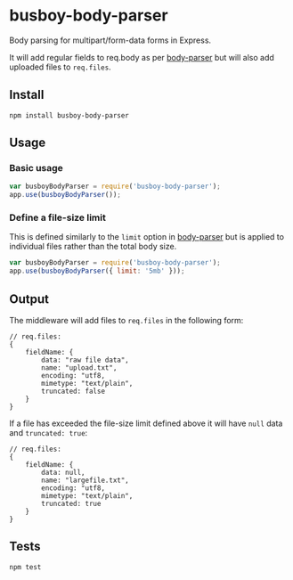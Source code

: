 busboy-body-parser
=================

Body parsing for multipart/form-data forms in Express.

It will add regular fields to req.body as per [body-parser](https://www.npmjs.org/package/body-parser) but will also add uploaded files to `req.files`.

## Install

`npm install busboy-body-parser`

## Usage

### Basic usage

```javascript
var busboyBodyParser = require('busboy-body-parser');
app.use(busboyBodyParser());
```

### Define a file-size limit

This is defined similarly to the `limit` option in [body-parser](https://www.npmjs.org/package/body-parser) but is applied to individual files rather than the total body size.

```javascript
var busboyBodyParser = require('busboy-body-parser');
app.use(busboyBodyParser({ limit: '5mb' }));
```
## Output

The middleware will add files to `req.files` in the following form:

```
// req.files:
{
    fieldName: {
        data: "raw file data",
        name: "upload.txt",
        encoding: "utf8,
        mimetype: "text/plain",
        truncated: false
    }
}
```

If a file has exceeded the file-size limit defined above it will have `null` data and `truncated: true`:

```
// req.files:
{
    fieldName: {
        data: null,
        name: "largefile.txt",
        encoding: "utf8,
        mimetype: "text/plain",
        truncated: true
    }
}
```

## Tests

`npm test`
